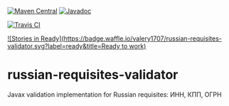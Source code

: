[![Maven Central](https://maven-badges.herokuapp.com/maven-central/name.valery1707.validator/russian-requisites-validator/badge.svg)](https://maven-badges.herokuapp.com/maven-central/name.valery1707.validator/russian-requisites-validator)
[![Javadoc](https://javadoc-emblem.rhcloud.com/doc/name.valery1707.validator/russian-requisites-validator/badge.svg)](http://www.javadoc.io/doc/name.valery1707.validator/russian-requisites-validator)

[![Travis CI](https://travis-ci.org/valery1707/russian-requisites-validator.svg?branch=master)](https://travis-ci.org/valery1707/russian-requisites-validator)

[![Stories in Ready](https://badge.waffle.io/valery1707/russian-requisites-validator.svg?label=ready&title=Ready to work)](http://waffle.io/valery1707/russian-requisites-validator) 

# russian-requisites-validator
Javax validation implementation for Russian requisites: ИНН, КПП, ОГРН
